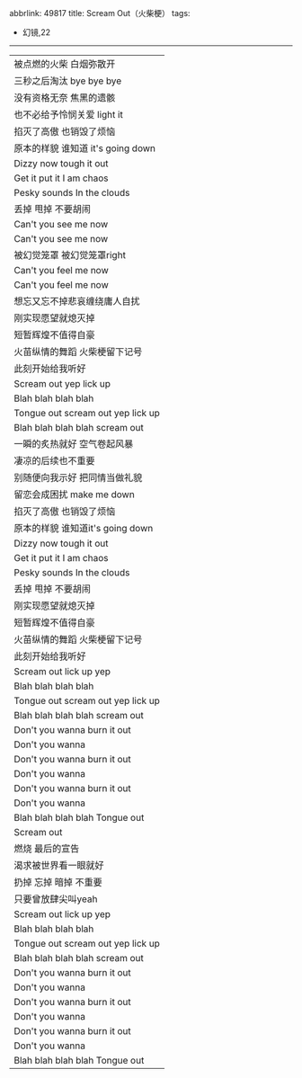 abbrlink: 49817
title: Scream Out（火柴梗）
tags:
  - 幻镜,22
---
|      |
|--|
|被点燃的火柴 白烟弥散开|
|三秒之后淘汰 bye bye bye|
|没有资格无奈 焦黑的遗骸|
|也不必给予怜悯关爱 light it|
|掐灭了高傲 也销毁了烦恼|
|原本的样貌 谁知道 it's going down|
|Dizzy now tough it out|
|Get it put it I am chaos|
|Pesky sounds In the clouds|
|丢掉 甩掉 不要胡闹|
|Can't you see me now|
|Can't you see me now|
|被幻觉笼罩 被幻觉笼罩right|
|Can't you feel me now|
|Can't you feel me now|
|想忘又忘不掉悲哀缠绕庸人自扰|
|刚实现愿望就熄灭掉|
|短暂辉煌不值得自豪|
|火苗纵情的舞蹈 火柴梗留下记号|
|此刻开始给我听好|
|Scream out yep lick up|
|Blah blah blah blah|
|Tongue out scream out yep lick up|
|Blah blah blah blah scream out|
|一瞬的炙热就好 空气卷起风暴|
|凄凉的后续也不重要|
|别随便向我示好 把同情当做礼貌|
|留恋会成困扰 make me down|
|掐灭了高傲 也销毁了烦恼|
|原本的样貌 谁知道it's going down|
|Dizzy now tough it out|
|Get it put it I am chaos|
|Pesky sounds In the clouds|
|丢掉 甩掉 不要胡闹|
|刚实现愿望就熄灭掉|
|短暂辉煌不值得自豪|
|火苗纵情的舞蹈 火柴梗留下记号|
|此刻开始给我听好|
|Scream out lick up yep|
|Blah blah blah blah|
|Tongue out scream out yep lick up|
|Blah blah blah blah scream out|
|Don't you wanna burn it out|
|Don't you wanna|
|Don't you wanna burn it out|
|Don't you wanna|
|Don't you wanna burn it out|
|Don't you wanna|
|Blah blah blah blah Tongue out|
|Scream out|
|燃烧 最后的宣告|
|渴求被世界看一眼就好|
|扔掉 忘掉 暗掉 不重要|
|只要曾放肆尖叫yeah|
|Scream out lick up yep|
|Blah blah blah blah|
|Tongue out scream out yep lick up|
|Blah blah blah blah scream out|
|Don't you wanna burn it out|
|Don't you wanna|
|Don't you wanna burn it out|
|Don't you wanna|
|Don't you wanna burn it out|
|Don't you wanna|
|Blah blah blah blah Tongue out|